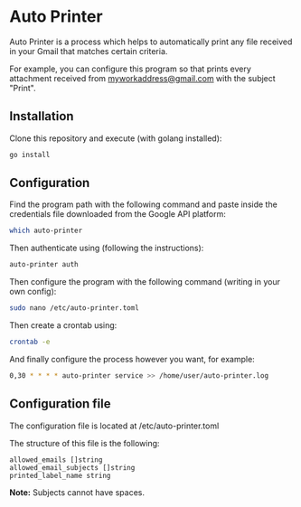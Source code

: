 # Auto Printer

Auto Printer is a process which helps to automatically print any file received in your Gmail that matches certain criteria.

For example, you can configure this program so that prints every attachment received from myworkaddress@gmail.com with the subject "Print".

## Installation

Clone this repository and execute (with golang installed):

```bash
go install
```

## Configuration

Find the program path with the following command and paste inside the credentials file downloaded from the Google API platform:

```bash
which auto-printer
```

Then authenticate using (following the instructions):

```bash
auto-printer auth
```

Then configure the program with the following command (writing in your own config):

```bash
sudo nano /etc/auto-printer.toml
```

Then create a crontab using:

```bash
crontab -e
```

And finally configure the process however you want, for example:

```bash
0,30 * * * * auto-printer service >> /home/user/auto-printer.log
```

## Configuration file

The configuration file is located at /etc/auto-printer.toml

The structure of this file is the following:

```
allowed_emails []string
allowed_email_subjects []string
printed_label_name string
```

**Note:** Subjects cannot have spaces.
